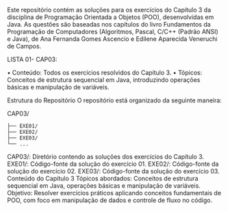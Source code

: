 Este repositório contém as soluções para os exercícios do Capítulo 3 da disciplina de Programação Orientada a Objetos (POO), desenvolvidas em Java. As questões são baseadas nos capítulos do livro Fundamentos da Programação de Computadores (Algoritmos, Pascal, C/C++ (Padrão ANSI) e Java), de Ana Fernanda Gomes Ascencio e Edilene Aparecida Veneruchi de Campos.

LISTA 01- CAP03:


•	Conteúdo: Todos os exercícios resolvidos do Capítulo 3.
•	Tópicos: Conceitos de estrutura sequencial em Java, introduzindo operações básicas e manipulação de variáveis.

Estrutura do Repositório
O repositório está organizado da seguinte maneira:


CAP03/
   
    ├── EXE01/
    ├── EXE02/
    ├── EXE03/
    └── ...

CAP03/: Diretório contendo as soluções dos exercícios do Capítulo 3.
EXE01/: Código-fonte da solução do exercício 01.
EXE02/: Código-fonte da solução do exercício 02.
EXE03/: Código-fonte da solução do exercício 03.
Conteúdo do Capítulo 3
Tópicos abordados: Conceitos de estrutura sequencial em Java, operações básicas e manipulação de variáveis.
Objetivo: Resolver exercícios práticos aplicando conceitos fundamentais de POO, com foco em manipulação de dados e controle de fluxo no código.
